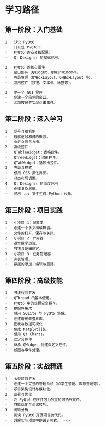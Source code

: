 # 学习路径

 ## 第一阶段：入门基础
	1	认识 PyQt6
	◦	什么是 PyQt6？
	◦	PyQt6 的安装和配置。
	◦	Qt Designer 的基础使用。
	
	2	PyQt6 的核心组件
	◦	窗口部件（QWidget、QMainWindow）。
	◦	布局管理（QVBoxLayout、QHBoxLayout 等）。
	◦	常用控件（按钮、文本框、标签等）。
	
	3	第一个 GUI 程序
	◦	创建一个简单的窗口。
	◦	添加按钮并实现点击事件。

 ## 第二阶段：深入学习
	1	信号与槽机制
	◦	理解信号和槽的概念。
	◦	自定义信号与槽。
	2	高级控件
	◦	QTableWidget：表格控件。
	◦	QTreeWidget：树形控件。
	◦	QTabWidget：选项卡控件。
	3	布局与样式
	◦	使用 CSS 美化界面。
	◦	动态布局调整。
	4	Qt Designer 的深度应用
	◦	创建复杂界面。
	◦	使用 .ui 文件生成 Python 代码。

 ## 第三阶段：项目实践
	1	小项目 1：记事本
	◦	创建一个多文档编辑器。
	◦	文件的打开、保存与关闭。
	2	小项目 2：计算器
	◦	基本数学运算。
	◦	按钮与逻辑绑定。
	3	小项目 3：任务管理器
	◦	列表管理。
	◦	数据的添加、编辑与删除。

 ## 第四阶段：高级技能
	1	多线程与并发
	◦	QThread 的基本使用。
	◦	PyQt6 中的线程安全操作。
	2	数据库集成
	◦	使用 SQLite 与 PyQt6 集成。
	◦	创建增删改查界面。
	3	图表与数据可视化
	◦	集成 Matplotlib。
	◦	使用 Qt Charts。
	4	自定义控件
	◦	继承 QWidget 创建自定义控件。
	◦	绘图与事件处理。

 ## 第五阶段：实战精通
	1	大型项目开发
	◦	创建一个完整的管理系统（如学生管理、库存管理等）。
	◦	项目架构设计与模块化。
	2	部署与优化
	◦	将 PyQt6 程序打包为独立的可执行文件。
	◦	性能优化与调试技巧。
	3	源码分析
	◦	阅读 PyQt6 开源项目的代码。
	◦	理解实际项目中的设计模式。 -->
